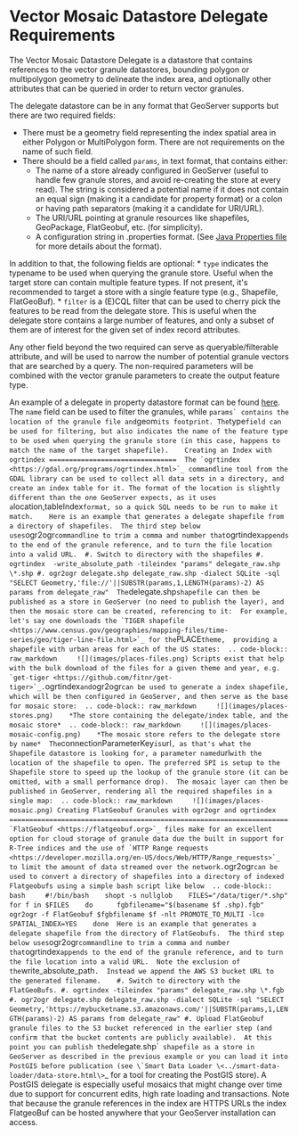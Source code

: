 # Vector Mosaic Datastore Delegate Requirements

The Vector Mosaic Datastore Delegate is a datastore that contains references to the vector granule datastores, bounding polygon or multipolygon geometry to delineate the index area, and optionally other attributes that can be queried in order to return vector granules.

The delegate datastore can be in any format that GeoServer supports but there are two required fields:

-   There must be a geometry field representing the index spatial area in either Polygon or MultiPolygon form. There are not requirements on the name of such field.
-   There should be a field called `params`, in text format, that contains either:
    -   The name of a store already configured in GeoServer (useful to handle few granule stores, and avoid re-creating the store at every read). The string is considered a potential name if it does not contain an equal sign (making it a candidate for property format) or a colon or having path separators (making it a candidate for URI/URL).
    -   The URI/URL pointing at granule resources like shapefiles, GeoPackage, FlatGeobuf, etc. (for simplicity).
    -   A configuration string in .properties format. (See [Java Properties file](https://en.wikipedia.org/wiki/.properties) for more details about the format).

In addition to that, the following fields are optional: * `type` indicates the typename to be used when querying the granule store. Useful when the target store can contain multiple feature types. If not present, it's recommended to target a store with a single feature type (e.g., Shapefile, FlatGeoBuf). * `filter` is a (E)CQL filter that can be used to cherry pick the features to be read from the delegate store. This is useful when the delegate store contains a large number of features, and only a subset of them are of interest for the given set of index record attributes.

Any other field beyond the two required can serve as queryable/filterable attribute, and will be used to narrow the number of potential granule vectors that are searched by a query. The non-required parameters will be combined with the vector granule parameters to create the output feature type.

An example of a delegate in property datastore format can be found [here](https://github.com/geotools/geotools/blob/main/modules/unsupported/vector-mosaic/src/test/resources/org.geotools.vectormosaic.data/mosaic_delegate.properties). The `name` field can be used to filter the granules, while `` params` contains the location of the granule file and ``geom`its footprint. The`type`` field can be used for filtering, but also indicates the name of the feature type to be used when querying the granule store (in this case, happens to match the name of the target shapefile).    Creating an Index with ogrtindex ================================  The `ogrtindex <https://gdal.org/programs/ogrtindex.html>`_ commandline tool from the GDAL library can be used to collect all data sets in a directory, and create an index table for it. The format of the location is slightly different than the one GeoServer expects, as it uses a ``location,tableIndex`format, so a quick SQL needs to be run to make it match.    Here is an example that generates a delegate shapefile from a directory of shapefiles.  The third step below uses`ogr2ogr`commandline to trim a comma and number that`ogrtindex`appends to the end of the granule reference, and to turn the file location into a valid URL.  #. Switch to directory with the shapefiles #. ogrtindex  -write_absolute_path -tileindex "params" delegate_raw.shp \*.shp #. ogr2ogr delegate.shp delegate_raw.shp -dialect SQLite -sql "SELECT Geometry,'file://'||SUBSTR(params,1,LENGTH(params)-2) AS params from delegate_raw"  The`delegate.shp`` shapefile can then be published as a store in GeoServer (no need to publish the layer), and then the mosaic store can be created, referencing to it:  For example, let's say one downloads the `TIGER shapefile <https://www.census.gov/geographies/mapping-files/time-series/geo/tiger-line-file.html>`_ for the ``PLACE`` theme,  providing a shapefile with urban areas for each of the US states:  .. code-block:: raw_markdown     ![](images/places-files.png) Scripts exist that help with the bulk download of the files for a given theme and year, e.g. `get-tiger <https://github.com/fitnr/get-tiger>`_. ``ogrtindex`and`ogr2ogr`can be used to generate a index shapefile, which will be then configured in GeoServer, and then serve as the base for mosaic store:  .. code-block:: raw_markdown     ![](images/places-stores.png)    *The store containing the delegate/index table, and the mosaic store*  .. code-block:: raw_markdown     ![](images/places-mosaic-config.png)    *The mosaic store refers to the delegate store by name*  The`connectionParameterKey`is`url`, as that's what the Shapefile datastore is looking for, a parameter named`url`` with the location of the shapefile to open. The preferred SPI is setup to the Shapefile store to speed up the lookup of the granule store (it can be omitted, with a small performance drop).  The mosaic layer can then be published in GeoServer, rendering all the required shapefiles in a single map:  .. code-block:: raw_markdown     ![](images/places-mosaic.png) Creating FlatGeobuf Granules with ogr2ogr and ogrtindex ======================================================================  `FlatGeobuf <https://flatgeobuf.org>`_ files make for an excellent option for cloud storage of granule data due the built in support for R-Tree indices and the use of `HTTP Range requests <https://developer.mozilla.org/en-US/docs/Web/HTTP/Range_requests>`_ to limit the amount of data streamed over the network. ``ogr2ogr`can be used to convert a directory of shapefiles into a directory of indexed Flatgeobufs using a simple bash script like below  .. code-block:: bash     #!/bin/bash    shopt -s nullglob    FILES="/data/tiger/*.shp"    for f in $FILES    do      fgbfilename="$(basename $f .shp).fgb"      ogr2ogr -f FlatGeobuf $fgbfilename $f -nlt PROMOTE_TO_MULTI -lco SPATIAL_INDEX=YES    done  Here is an example that generates a delegate shapefile from the directory of FlatGeobufs.  The third step below uses`ogr2ogr`commandline to trim a comma and number that`ogrtindex`appends to the end of the granule reference, and to turn the file location into a valid URL.  Note the exclusion of the`write_absolute_path`.  Instead we append the AWS S3 bucket URL to the generated filename.    #. Switch to directory with the FlatGeoBufs. #. ogrtindex -tileindex "params" delegate_raw.shp \*.fgb #. ogr2ogr delegate.shp delegate_raw.shp -dialect SQLite -sql "SELECT Geometry,'https://mybucketname.s3.amazonaws.com/'||SUBSTR(params,1,LENGTH(params)-2) AS params from delegate_raw" #. Upload FlatGeobuf granule files to the S3 bucket referenced in the earlier step (and confirm that the bucket contents are publicly available).  At this point you can publish the`delegate.shp\``` shapefile as a store in GeoServer as described in the previous example or you can load it into PostGIS before publication (see \`Smart Data Loader \<../smart-data-loader/data-store.html\>``\_ for a tool for creating the PostGIS store). A PostGIS delegate is especially useful mosaics that might change over time due to support for concurrent edits, high rate loading and transactions. Note that because the granule references in the index are HTTPS URLs the index FlatgeoBuf can be hosted anywhere that your GeoServer installation can access.
